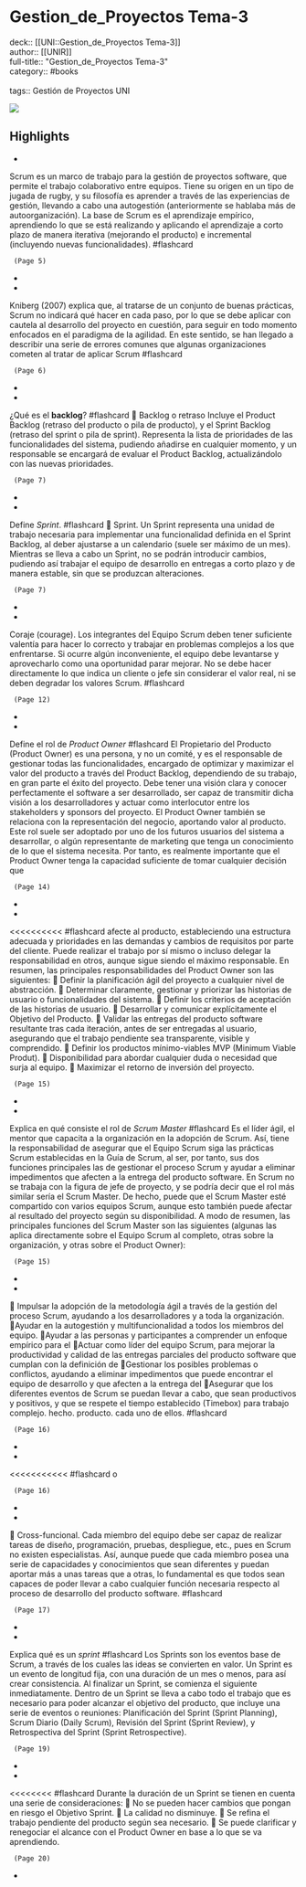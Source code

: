 # Gestion_de_Proyectos Tema-3

deck:: [[UNI::Gestion_de_Proyectos Tema-3]]\
author:: [[UNIR]]\
full-title:: "Gestion_de_Proyectos Tema-3"\
category:: #books\
\
tags:: Gestión de Proyectos UNI  

![](https://readwise-assets.s3.amazonaws.com/media/uploaded_book_covers/profile_22942/1b378a82-75ea-492f-9c7c-b72a832e87fc.jpg)

## Highlights
- 

Scrum es un marco de trabajo para la gestión de proyectos software, que permite el trabajo colaborativo entre equipos. Tiene su origen en un tipo de jugada de rugby, y su filosofía es aprender a través de las experiencias de gestión, llevando a cabo una autogestión (anteriormente se hablaba más de autoorganización). La base de Scrum es el aprendizaje empírico, aprendiendo lo que se está realizando y aplicando el aprendizaje a corto plazo de manera iterativa (mejorando el producto) e incremental (incluyendo nuevas funcionalidades). #flashcard 


     (Page 5)
-
- 

Kniberg (2007) explica que, al tratarse de un conjunto de buenas prácticas, Scrum no indicará qué hacer en cada paso, por lo que se debe aplicar con cautela al desarrollo del proyecto en cuestión, para seguir en todo momento enfocados en el paradigma de la agilidad. En este sentido, se han llegado a describir una serie de errores comunes que algunas organizaciones cometen al tratar de aplicar Scrum #flashcard 


     (Page 6)
-
- 
 ¿Qué es el **backlog**? #flashcard 
     Backlog o retraso Incluye el Product Backlog (retraso del producto o pila de producto), y el Sprint Backlog (retraso del sprint o pila de sprint). Representa la lista de prioridades de las funcionalidades del sistema, pudiendo añadirse en cualquier momento, y un responsable se encargará de evaluar el Product Backlog, actualizándolo con las nuevas prioridades.

     (Page 7)
-
- 
 Define *Sprint*. #flashcard 
     Sprint. Un Sprint representa una unidad de trabajo necesaria para implementar una funcionalidad definida en el Sprint Backlog, al deber ajustarse a un calendario (suele ser máximo de un mes). Mientras se lleva a cabo un Sprint, no se podrán introducir cambios, pudiendo así trabajar el equipo de desarrollo en entregas a corto plazo y de manera estable, sin que se produzcan alteraciones.

     (Page 7)
-
- 

Coraje (courage). Los integrantes del Equipo Scrum deben tener suficiente valentía para hacer lo correcto y trabajar en problemas complejos a los que enfrentarse. Si ocurre algún inconveniente, el equipo debe levantarse y aprovecharlo como una oportunidad parar mejorar. No se debe hacer directamente lo que indica un cliente o jefe sin considerar el valor real, ni se deben degradar los valores Scrum. #flashcard 


     (Page 12)
-
- 
 Define el rol de *Product Owner* #flashcard 
    El Propietario del Producto (Product Owner) es una persona, y no un comité, y es el responsable de gestionar todas las funcionalidades, encargado de optimizar y maximizar el valor del producto a través del Product Backlog, dependiendo de su trabajo, en gran parte el éxito del proyecto. Debe tener una visión clara y conocer perfectamente el software a ser desarrollado, ser capaz de transmitir dicha visión a los desarrolladores y actuar como interlocutor entre los stakeholders y sponsors del proyecto. El Product Owner también se relaciona con la representación del negocio, aportando valor al producto. Este rol suele ser adoptado por uno de los futuros usuarios del sistema a desarrollar, o algún representante de marketing que tenga un conocimiento de lo que el sistema necesita. Por tanto, es realmente importante que el Product Owner tenga la capacidad suficiente de tomar cualquier decisión que

     (Page 14)
-
- 
 <<<<<<<<<< #flashcard 
    afecte al producto, estableciendo una estructura adecuada y prioridades en las demandas y cambios de requisitos por parte del cliente. Puede realizar el trabajo por sí mismo o incluso delegar la responsabilidad en otros, aunque sigue siendo el máximo responsable. En resumen, las principales responsabilidades del Product Owner son las siguientes:  Definir la planificación ágil del proyecto a cualquier nivel de abstracción.  Determinar claramente, gestionar y priorizar las historias de usuario o funcionalidades del sistema.  Definir los criterios de aceptación de las historias de usuario.  Desarrollar y comunicar explícitamente el Objetivo del Producto.  Validar las entregas del producto software resultante tras cada iteración, antes de ser entregadas al usuario, asegurando que el trabajo pendiente sea transparente, visible y comprendido.  Definir los productos mínimo-viables MVP (Minimum Viable Produt).  Disponibilidad para abordar cualquier duda o necesidad que surja al equipo.  Maximizar el retorno de inversión del proyecto.

     (Page 15)
-
- 
 Explica en qué consiste el rol de *Scrum Master* #flashcard 
    Es el líder ágil, el mentor que capacita a la organización en la adopción de Scrum. Así, tiene la responsabilidad de asegurar que el Equipo Scrum siga las prácticas Scrum establecidas en la Guía de Scrum, al ser, por tanto, sus dos funciones principales las de gestionar el proceso Scrum y ayudar a eliminar impedimentos que afecten a la entrega del producto software. En Scrum no se trabaja con la figura de jefe de proyecto, y se podría decir que el rol más similar sería el Scrum Master. De hecho, puede que el Scrum Master esté compartido con varios equipos Scrum, aunque esto también puede afectar al resultado del proyecto según su disponibilidad. A modo de resumen, las principales funciones del Scrum Master son las siguientes (algunas las aplica directamente sobre el Equipo Scrum al completo, otras sobre la organización, y otras sobre el Product Owner):

     (Page 15)
-
- 

 Impulsar la adopción de la metodología ágil a través de la gestión del proceso Scrum, ayudando a los desarrolladores y a toda la organización. Ayudar en la autogestión y multifuncionalidad a todos los miembros del equipo. Ayudar a las personas y participantes a comprender un enfoque empírico para el Actuar como líder del equipo Scrum, para mejorar la productividad y calidad de las entregas parciales del producto software que cumplan con la definición de Gestionar los posibles problemas o conflictos, ayudando a eliminar impedimentos que puede encontrar el equipo de desarrollo y que afecten a la entrega del Asegurar que los diferentes eventos de Scrum se puedan llevar a cabo, que sean productivos y positivos, y que se respete el tiempo establecido (Timebox) para trabajo complejo. hecho. producto. cada uno de ellos. #flashcard 


     (Page 16)
-
- 
 <<<<<<<<<<< #flashcard 
    o

     (Page 16)
-
- 

 Cross-funcional. Cada miembro del equipo debe ser capaz de realizar tareas de diseño, programación, pruebas, despliegue, etc., pues en Scrum no existen especialistas. Así, aunque puede que cada miembro posea una serie de capacidades y conocimientos que sean diferentes y puedan aportar más a unas tareas que a otras, lo fundamental es que todos sean capaces de poder llevar a cabo cualquier función necesaria respecto al proceso de desarrollo del producto software. #flashcard 


     (Page 17)
-
- 
 Explica qué es un *sprint* #flashcard 
    Los Sprints son los eventos base de Scrum, a través de los cuales las ideas se convierten en valor. Un Sprint es un evento de longitud fija, con una duración de un mes o menos, para así crear consistencia. Al finalizar un Sprint, se comienza el siguiente inmediatamente. Dentro de un Sprint se lleva a cabo todo el trabajo que es necesario para poder alcanzar el objetivo del producto, que incluye una serie de eventos o reuniones: Planificación del Sprint (Sprint Planning), Scrum Diario (Daily Scrum), Revisión del Sprint (Sprint Review), y Retrospectiva del Sprint (Sprint Retrospective).

     (Page 19)
-
- 
 <<<<<<<< #flashcard 
    Durante la duración de un Sprint se tienen en cuenta una serie de consideraciones:  No se pueden hacer cambios que pongan en riesgo el Objetivo Sprint.  La calidad no disminuye.  Se refina el trabajo pendiente del producto según sea necesario.  Se puede clarificar y renegociar el alcance con el Product Owner en base a lo que se va aprendiendo.

     (Page 20)
-
